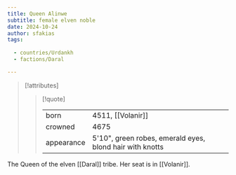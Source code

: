 ```yaml
---
title: Queen Alinwe
subtitle: female elven noble
date: 2024-10-24
author: sfakias
tags:
  
  - countries/Urdankh
  - factions/Daral

---
```

> [!attributes]
> 
> > [!quote]
> >
> > | | |
> > | --- | --- |
> > | born | 4511, [[Volanir]] |
> > | crowned | 4675 |
> > | appearance | 5'10", green robes, emerald eyes, blond hair with knotts |

The Queen of the elven [[Daral]] tribe. Her seat is in [[Volanir]].